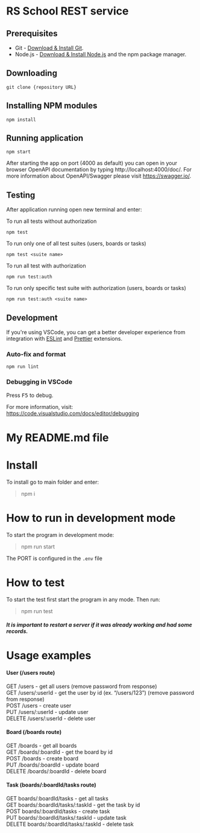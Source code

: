 # RS School REST service

## Prerequisites

- Git - [Download & Install Git](https://git-scm.com/downloads).
- Node.js - [Download & Install Node.js](https://nodejs.org/en/download/) and the npm package manager.

## Downloading

```
git clone {repository URL}
```

## Installing NPM modules

```
npm install
```

## Running application

```
npm start
```

After starting the app on port (4000 as default) you can open
in your browser OpenAPI documentation by typing http://localhost:4000/doc/.
For more information about OpenAPI/Swagger please visit https://swagger.io/.

## Testing

After application running open new terminal and enter:

To run all tests without authorization

```
npm test
```

To run only one of all test suites (users, boards or tasks)

```
npm test <suite name>
```

To run all test with authorization

```
npm run test:auth
```

To run only specific test suite with authorization (users, boards or tasks)

```
npm run test:auth <suite name>
```

## Development

If you're using VSCode, you can get a better developer experience from integration with [ESLint](https://marketplace.visualstudio.com/items?itemName=dbaeumer.vscode-eslint) and [Prettier](https://marketplace.visualstudio.com/items?itemName=esbenp.prettier-vscode) extensions.

### Auto-fix and format

```
npm run lint
```

### Debugging in VSCode

Press <kbd>F5</kbd> to debug.

For more information, visit: https://code.visualstudio.com/docs/editor/debugging



# My README.md file



# Install
To install go to main folder and enter: 
>npm i

# How to run in development mode

To start the program in development mode: 
>npm run start

The PORT is configured in the `.env` file


# How to test
To start the test first start the program in any mode. Then run: 
>npm run test

##### It is important to restart a server if it was already working and had some records.


# Usage examples

#### User (/users route)  
GET /users - get all users (remove password from response)  
GET /users/:userId - get the user by id (ex. “/users/123”) (remove password from response)  
POST /users - create user  
PUT /users/:userId - update user  
DELETE /users/:userId - delete user  

#### Board (/boards route)  
GET /boards - get all boards  
GET /boards/:boardId - get the board by id  
POST /boards - create board  
PUT /boards/:boardId - update board  
DELETE /boards/:boardId - delete board  

#### Task (boards/:boardId/tasks route)  
GET boards/:boardId/tasks - get all tasks  
GET boards/:boardId/tasks/:taskId - get the task by id  
POST boards/:boardId/tasks - create task    
PUT boards/:boardId/tasks/:taskId - update task  
DELETE boards/:boardId/tasks/:taskId - delete task  
